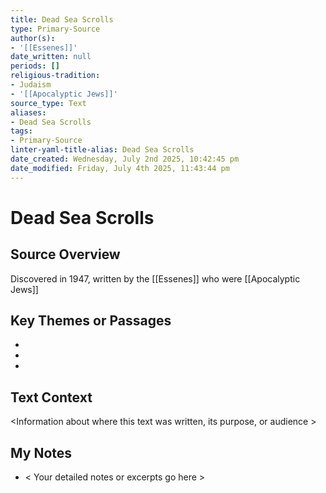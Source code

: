```yaml
---
title: Dead Sea Scrolls
type: Primary-Source
author(s):
- '[[Essenes]]'
date_written: null
periods: []
religious-tradition:
- Judaism
- '[[Apocalyptic Jews]]'
source_type: Text
aliases:
- Dead Sea Scrolls
tags:
- Primary-Source
linter-yaml-title-alias: Dead Sea Scrolls
date_created: Wednesday, July 2nd 2025, 10:42:45 pm
date_modified: Friday, July 4th 2025, 11:43:44 pm
---
```


# Dead Sea Scrolls


## Source Overview
Discovered in 1947, written by the [[Essenes]] who were [[Apocalyptic Jews]]

## Key Themes or Passages
-  
-  
-  

## Text Context
<Information about where this text was written, its purpose, or audience >

## My Notes
- < Your detailed notes or excerpts go here >
